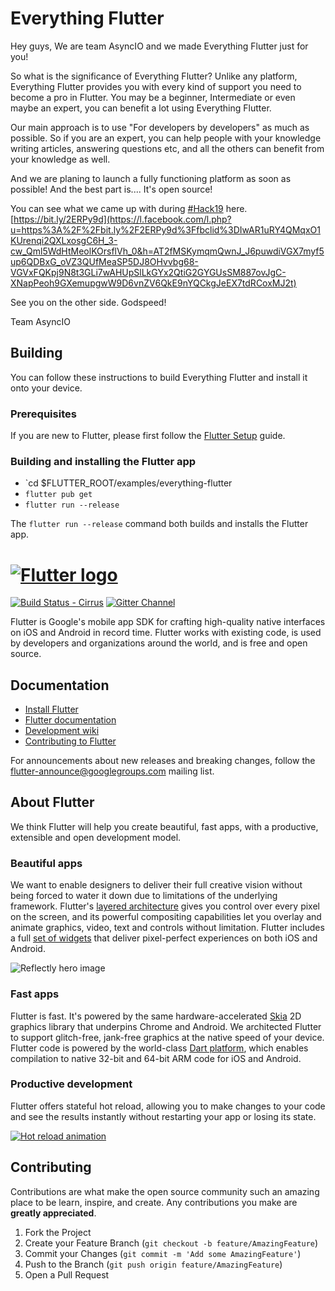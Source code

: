# Everything Flutter 
Hey guys,
We are team AsyncIO and we made Everything Flutter just for you!

So what is the significance of Everything Flutter?
Unlike any platform, Everything Flutter provides you with every kind of support you need to become a pro in Flutter. You may be a beginner, Intermediate or even maybe an expert, you can benefit a lot using Everything Flutter.

Our main approach is to use "For developers by developers" as much as possible. So if you are an expert, you can help people with your knowledge writing articles, answering questions etc, and all the others can benefit from your knowledge as well.

And we are planing to launch a fully functioning platform as soon as possible! And the best part is.... It's open source!

You can see what we came up with during  [#Hack19](https://www.facebook.com/hashtag/hack19?source=feed_text&epa=HASHTAG)  here.
[https://bit.ly/2ERPy9d](https://l.facebook.com/l.php?u=https%3A%2F%2Fbit.ly%2F2ERPy9d%3Ffbclid%3DIwAR1uRY4QMqxO1KUrenqi2QXLxosgC6H_3-cw_Qml5WdHtMeolKOrsflVh_0&h=AT2fMSKymqmQwnJ_J6puwdiVGX7myf5up6QDBxG_oVZ3QUfMeaSP5DJ8OHvvbg68-VGVxFQKpj9N8t3GLi7wAHUpSlLkGYx2QtiG2GYGUsSM887ovJgC-XNapPeoh9GXemupgwW9D6vnZV6QkE9nYQCkgJeEX7tdRCoxMJ2t)

See you on the other side.
Godspeed!

Team AsyncIO


## Building

You can follow these instructions to build Everything Flutter
and install it onto your device.

### Prerequisites

If you are new to Flutter, please first follow
the [Flutter Setup](https://flutter.dev/setup/) guide.

### Building and installing the Flutter app

* `cd $FLUTTER_ROOT/examples/everything-flutter
* `flutter pub get`
* `flutter run --release`

The `flutter run --release` command both builds and installs the Flutter app.

# [![Flutter logo][]][flutter.dev] 


[![Build Status - Cirrus][]][Build status]
[![Gitter Channel][]][Gitter badge]

Flutter is Google's mobile app SDK for crafting high-quality native interfaces
on iOS and Android in record time. Flutter works with existing code, is used by
developers and organizations around the world, and is free and open source.

## Documentation

* [Install Flutter](https://flutter.dev/get-started/)
* [Flutter documentation](https://flutter.dev/docs)
* [Development wiki](https://github.com/flutter/flutter/wiki)
* [Contributing to Flutter](https://github.com/flutter/flutter/blob/master/CONTRIBUTING.md)

For announcements about new releases and breaking changes, follow the
[flutter-announce@googlegroups.com](https://groups.google.com/forum/#!forum/flutter-announce)
mailing list.

## About Flutter

We think Flutter will help you create beautiful, fast apps, with a productive,
extensible and open development model.

### Beautiful apps

We want to enable designers to deliver their full creative vision without being
forced to water it down due to limitations of the underlying framework.
Flutter's [layered architecture] gives you control over every pixel on the
screen, and its powerful compositing capabilities let you overlay and animate
graphics, video, text and controls without limitation. Flutter includes a full
[set of widgets][widget catalog] that deliver pixel-perfect experiences on both
iOS and Android.

![Reflectly hero image][Reflectly hero image]

### Fast apps

Flutter is fast. It's powered by the same hardware-accelerated [Skia] 2D
graphics library that underpins Chrome and Android. We architected Flutter to
support glitch-free, jank-free graphics at the native speed of your device.
Flutter code is powered by the world-class [Dart platform], which enables
compilation to native 32-bit and 64-bit ARM code for iOS and Android.

### Productive development

Flutter offers stateful hot reload, allowing you to make changes to your code
and see the results instantly without restarting your app or losing its state.

[![Hot reload animation][]][Hot reload]


<!-- CONTRIBUTING -->
## Contributing

Contributions are what make the open source community such an amazing place to be learn, inspire, and create. Any contributions you make are **greatly appreciated**.

1. Fork the Project
2. Create your Feature Branch (`git checkout -b feature/AmazingFeature`)
3. Commit your Changes (`git commit -m 'Add some AmazingFeature'`)
4. Push to the Branch (`git push origin feature/AmazingFeature`)
5. Open a Pull Request





[Flutter logo]: https://flutter.dev/assets/flutter-lockup-4cb0ee072ab312e59784d9fbf4fb7ad42688a7fdaea1270ccf6bbf4f34b7e03f.svg
[flutter.dev]: https://flutter.dev
[Build Status - Cirrus]: https://api.cirrus-ci.com/github/flutter/flutter.svg
[Build status]: https://cirrus-ci.com/github/flutter/flutter/master
[Gitter Channel]: https://badges.gitter.im/flutter/flutter.svg
[Gitter badge]: https://gitter.im/flutter/flutter?utm_source=badge&utm_medium=badge&utm_campaign=pr-badge&utm_content=badge
[layered architecture]: https://flutter.dev/docs/resources/inside-flutter
[widget catalog]: https://flutter.dev/widgets/
[Reflectly hero image]: https://github.com/flutter/website/blob/master/src/images/homepage/reflectly-hero-600px.png
[Skia]: https://skia.org/
[Dart platform]: https://dart.dev/
[Hot reload animation]: https://raw.githubusercontent.com/flutter/website/master/src/_assets/image/tools/android-studio/hot-reload.gif
[Hot reload]: https://flutter.dev/docs/development/tools/hot-reload
[Visual Studio Code]: https://marketplace.visualstudio.com/items?itemName=Dart-Code.flutter
[IntelliJ / Android Studio]: https://plugins.jetbrains.com/plugin/9212-flutter
[Flutter packages]: https://pub.dev/flutter
[interop example]: https://github.com/flutter/flutter/tree/master/examples/platform_channel
